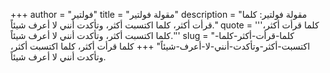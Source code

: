 +++
author = "فولتير"
title = "مقولة فولتير"
description = "مقولة فولتير: كلما قرأت أكثر، كلما اكتسبت أكثر، وتأكدت أنني لا أعرف شيئاً."
quote = '''كلما قرأت أكثر، كلما اكتسبت أكثر، وتأكدت أنني لا أعرف شيئاً.''' 
slug = "كلما-قرأت-أكثر-كلما-اكتسبت-أكثر-وتأكدت-أنني-لا-أعرف-شيئاً"
+++
كلما قرأت أكثر، كلما اكتسبت أكثر، وتأكدت أنني لا أعرف شيئاً.
